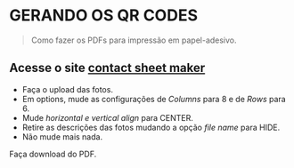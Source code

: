 # GERANDO OS QR CODES
> Como fazer os PDFs para impressão em papel-adesivo.

## Acesse o site [contact sheet maker](https://www.contactsheetmaker.com/contact-maker)
- Faça o upload das fotos.
- Em options, mude as configurações de *Columns* para 8 e de *Rows* para 6.
- Mude *horizontal e vertical align* para CENTER.
- Retire as descrições das fotos mudando a opção *file name* para HIDE.
- Não mude mais nada.

Faça download do PDF.

